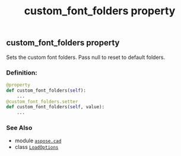 ﻿---
title: custom_font_folders property
second_title: Aspose.CAD for Python via .NET API References
description: 
type: docs
weight: 40
url: /python-net/aspose.cad/loadoptions/custom_font_folders/
is_root: false
---

## custom_font_folders property


Sets the custom font folders. Pass null to reset to default folders.
### Definition:
```python
@property
def custom_font_folders(self):
    ...
@custom_font_folders.setter
def custom_font_folders(self, value):
    ...
```

### See Also
* module [`aspose.cad`](../../)
* class [`LoadOptions`](/cad/python-net/aspose.cad/loadoptions)
